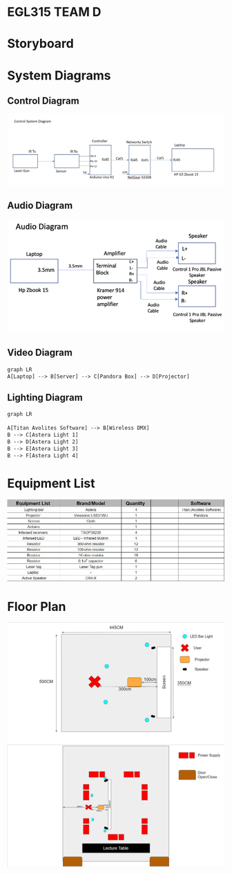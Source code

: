 # EGL315 TEAM D
# Storyboard


# System Diagrams
 ## Control Diagram
![Alt text](images/Control%20System.jpg)

## Audio Diagram
![Alt text](images/Audio%20Diagram.png)
## Video Diagram
```mermaid
graph LR
A[Laptop] --> B[Server] --> C[Pandora Box] --> D[Projector]
```

## Lighting Diagram
```mermaid
graph LR

A[Titan Avolites Software] --> B[Wireless DMX]
B --> C[Astera Light 1]
B --> D[Astera Light 2]
B --> E[Astera Light 3]
B --> F[Astera Light 4]
```
# Equipment List
![Alt text](images/BOM.jpg)

# Floor Plan
![Alt text](images/Floor%20Plan%201.jpg)
![Alt text](images/Floor%20Plan%202.jpg)